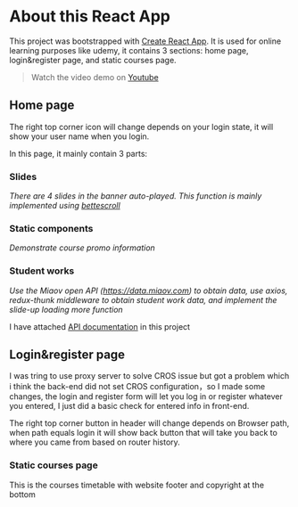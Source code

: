 # About this React App

This project was bootstrapped with [Create React App](https://github.com/facebook/create-react-app). It is used for online learning purposes like udemy, it contains 3 sections: home page, login&register page, and static courses page.

>Watch the video demo on [Youtube](https://youtu.be/yJJknFGt14A)

## Home page

The right top corner icon will change depends on your login state, it will show your user name when you login.

In this page, it mainly contain 3 parts: 

### Slides
*There are 4 slides in the banner auto-played. This function is mainly implemented using [bettescroll](https://github.com/ustbhuangyi/better-scroll)*

### Static components 
*Demonstrate course promo information*

### Student works
*Use the Miaov open API (https://data.miaov.com) to obtain data, use axios, redux-thunk middleware to obtain student work data, and implement the slide-up loading more function*

I have attached [API documentation](https://github.com/AlexJnshi/ReactMobileWeb/blob/master/react%20project%20API.txt) in this project

## Login&register page
I was tring to use proxy server to solve CROS issue but got a problem which i think the back-end did not set CROS configuration，so I made some changes, the login and register form will let you log in or register whatever you entered, I just did a basic check for entered info in front-end.

The right top corner button in header will change depends on Browser path, when path equals login it will show back button that will take you back to where you came from based on router history.

### Static courses page
This is the courses timetable with website footer and copyright at the bottom
